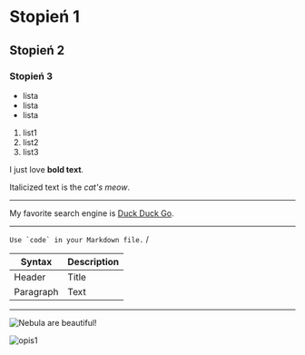 # Stopień 1
## Stopień 2
### Stopień 3
- lista
- lista
- lista 

1. list1
2. list2
3. list3

I just love **bold text**.

Italicized text is the *cat's meow*.

***

My favorite search engine is [Duck Duck Go](https://duckduckgo.com).

---

``Use `code` in your Markdown file.``
/

| Syntax      | Description |
| ----------- | ----------- |
| Header      | Title       |
| Paragraph   | Text        |

---

![Nebula are beautiful!]([https://znakzorro.github.io/zorro/app/snipet/img/nebula.jpg](https://znakzorro.github.io/zorro/app/snipet/img/nebula.jpg) "Nebula in Galaxy")

![opis1]([https://znakzorro.github.io/zorro/app/snipet/img/nebula.jpg] "Opis2")
